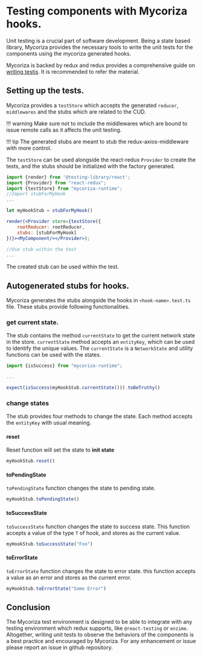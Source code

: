 # Testing components with Mycoriza hooks.

Unit testing is a crucial part of software development. Being a state based library, Mycoriza provides
the necessary tools to write the unit tests for the components using the mycoriza generated hooks.

Mycoriza is backed by redux and redux provides a comprehensive guide on [writing testis](https://redux.js.org/usage/writing-tests).
It is recommended to refer the material.

## Setting up the tests.

Mycoriza provides a `testStore` which accepts the generated `reducer`, `middlewares` and the stubs
which are related to the CUD. 

!!! warning 
    Make sure not to include the middlewares which are bound to issue remote calls as it affects
    the unit testing. 

!!! tip
    The generated stubs are meant to stub the redux-axios-middleware with more control.

The `testStore` can be used alongside the react-redux `Provider` to create the tests, and the stubs
should be initialized with the factory generated.

```jsx
import {render} from '@testing-library/react';
import {Provider} from "react-redux";
import {testStore} from "mycoriza-runtime";
//Import stubForMyHook
...

let myHookStub = stubForMyHook() 

render(<Provider store={testStore({
    rootReducer: rootReducer,
    stubs: [stubForMyHook]
})}><MyComponent/></Provider>);
   
//Use stub within the test
...

```

The created stub can be used within the test.

## Autogenerated stubs for hooks.

Mycoriza generates the stubs alongside the hooks in `<hook-name>.test.ts` file.
These stubs provide following functionalities.

### get current state.

The stub contains the method `currentState` to get the current network state in the store.
`currentState` method accepts an `entityKey`, which can be used to identify the unique values.
The `currentState` is a `NetworkState` and utility functions can be used with the states.

```jsx
import {isSuccess} from "mycoriza-runtime";

...

expect(isSuccess(myHookStub.currentState())).toBeTruthy()

```

### change states

The stub provides four methods to change the state. Each method accepts the `entityKey` with usual meaning.

#### reset

Reset function will set the state to **init state**

```jsx
myHookStub.reset()
```

#### toPendingState

`toPendingState` function changes the state to pending state.

```jsx
myHookStub.toPendingState()
```


#### toSuccessState

`toSuccessState` function changes the state to success state. This function accepts a value 
of the type `T` of hook, and stores as the current value.

```jsx
myHookStub.toSuccessState("Foo")
```


#### toErrorState

`toErrorState` function changes the state to error state. this function accepts a value
as an error and stores as the current error.

```jsx
myHookStub.toErrorState("Some Error")
```

## Conclusion

The Mycoriza test environment is designed to be able to integrate with any testing environment
which redux supports, like `@react-testing` or `enzime`. Altogether, writing unit tests to observe 
the behaviors of the components is a best practice and encouraged by Mycoriza. For any enhancement 
or issue please report an issue in github repository.

